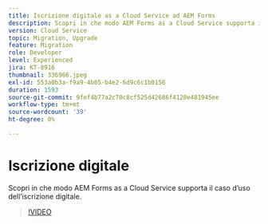 ```yaml
---
title: Iscrizione digitale as a Cloud Service ad AEM Forms
description: Scopri in che modo AEM Forms as a Cloud Service supporta il caso d’uso dell’iscrizione digitale.
version: Cloud Service
topic: Migration, Upgrade
feature: Migration
role: Developer
level: Experienced
jira: KT-8916
thumbnail: 336966.jpeg
exl-id: 553a0b3a-f9a9-4b05-b4e2-6d9c6c1b0156
duration: 1593
source-git-commit: 9fef4b77a2c70c8cf525d42686f4120e481945ee
workflow-type: tm+mt
source-wordcount: '39'
ht-degree: 0%

---
```


# Iscrizione digitale

Scopri in che modo AEM Forms as a Cloud Service supporta il caso d’uso dell’iscrizione digitale.

>[!VIDEO](https://video.tv.adobe.com/v/336966?quality=12&learn=on)
